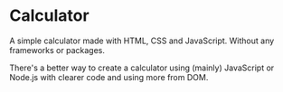# Calculator
A simple calculator made with HTML, CSS and JavaScript. Without any frameworks or packages.

There's a better way to create a calculator using (mainly) JavaScript or Node.js with clearer code and using more from DOM.